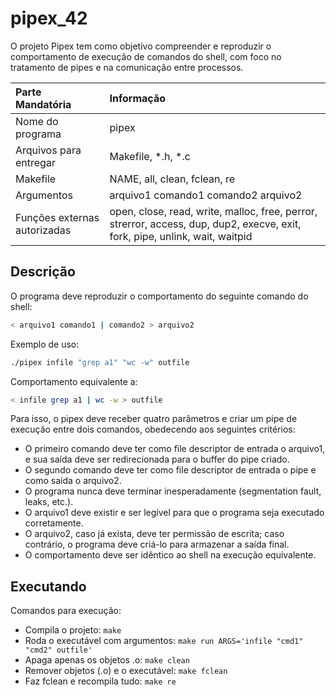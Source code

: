 # pipex_42
O projeto Pipex tem como objetivo compreender e reproduzir o comportamento de execução de comandos do shell, com foco no tratamento de pipes e na comunicação entre processos.

|            Parte Mandatória     | Informação |
| :------------------------------ | :------------------------------------------------------------------------------------------- |
| Nome do programa                | pipex |
| Arquivos para entregar          | Makefile, *.h, *.c |
| Makefile                        | NAME, all, clean, fclean, re |
| Argumentos                      | arquivo1 comando1 comando2 arquivo2 |
| Funções externas autorizadas    | open, close, read, write, malloc, free, perror, strerror, access, dup, dup2, execve, exit, fork, pipe, unlink, wait, waitpid |

## Descrição
O programa deve reproduzir o comportamento do seguinte comando do shell:
```bash
< arquivo1 comando1 | comando2 > arquivo2
```
Exemplo de uso:
```bash
./pipex infile "grep a1" "wc -w" outfile
```
Comportamento equivalente a:
```bash
< infile grep a1 | wc -w > outfile
```
Para isso, o pipex deve receber quatro parâmetros e criar um pipe de execução entre dois comandos, obedecendo aos seguintes critérios:
-  O primeiro comando deve ter como file descriptor de entrada o arquivo1, e sua saída deve ser redirecionada para o buffer do pipe criado.
- O segundo comando deve ter como file descriptor de entrada o pipe e como saída o arquivo2.
- O programa nunca deve terminar inesperadamente (segmentation fault, leaks, etc.).
- O arquivo1 deve existir e ser legível para que o programa seja executado corretamente.
- O arquivo2, caso já exista, deve ter permissão de escrita; caso contrário, o programa deve criá-lo para armazenar a saída final.
- O comportamento deve ser idêntico ao shell na execução equivalente.

## Executando
Comandos para execução:
- Compila o projeto: `make`
- Roda o executável com argumentos: `make run ARGS='infile "cmd1" "cmd2" outfile'`
- Apaga apenas os objetos .o: `make clean`
- Remover objetos (.o) e o executável: `make fclean`
- Faz fclean e recompila tudo: `make re`
